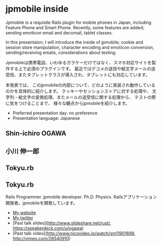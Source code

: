 # jpmobile inside

Jpmobile is a requisite Rails plugin for mobile phones in Japan, including Feature Phone and Smart Phone.
Recently, some features are added; sending emoticon email and decomail, tablet classes.

In this presentaion, I will introduce the inside of jpmobile; cookie and session store manipulation,
character encoding and emoticon conversion, sending/receiving emails, considerations about testing.

Jpmobileは携帯電話、いわゆるガラケーだけではなく、スマホ対応サイトを製作する上で必須のプラグインです。
最近ではデコメの送信や絵文字メールの送受信、またタブレットクラスが導入され、タブレットにも対応しています。

本発表では、
このjpmobileの内部について、どのように実装され動作しているのかを具体的に紹介します。
クッキーやセッションストアに対する処理や、
文字列・絵文字の変換処理、またメールの送受信に関する処理から、
テストの際に気をつけることまで、
様々な観点からjpmobileを紹介します。

- Preferred presentation day: no preference
- Presentation language: Japanese

## Shin-ichiro OGAWA
## 小川 伸一郎

## Tokyu.rb
## Tokyu.rb

Rails Programmer. jpmobile developer. Ph.D. Physics.
Railsアプリケーション開発者。jpmobileを開発しています。

- [My website](http://stnard.jp)
- [My twitter](https://twitter.com/#!/conceal_rs)
- [Past talk slides](http://www.slideshare.net/rust/, https://speakerdeck.com/u/ogawa)
- [Past talk video](http://www.nicovideo.jp/watch/sm11901698, http://vimeo.com/26540910)
